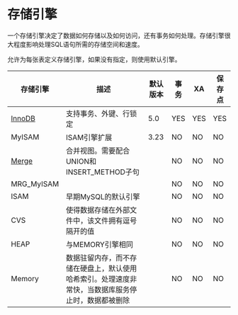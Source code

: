 # 存储引擎

一个存储引擎决定了数据如何存储以及如何访问，还有事务如何处理。存储引擎很大程度影响处理SQL语句所需的存储空间和速度。

允许为每张表定义存储引擎，如果没有指定，则使用默认引擎。

| 存储引擎 | 描述 | 默认版本 | 事务 | XA | 保存点 |
|---|---|---|---|---|---|
| [InnoDB](innodb-engine.md) | 支持事务、外键、行锁定 | 5.0 | YES | YES | YES |
| MyISAM | ISAM引擎扩展 | 3.23 | NO | NO | NO |
| [Merge](merge-engine.md) | 合并视图。需要配合UNION和INSERT_METHOD子句 |  | NO | NO | NO |
| MRG_MyISAM |  |  | NO | NO | NO |
| ISAM | 早期MySQL的默认引擎 |  | NO | NO | NO |
| CVS | 使得数据存储在外部文件中，该文件拥有逗号隔开的值 | | NO | NO | NO |
| HEAP | 与MEMORY引擎相同 |  | NO | NO | NO |
| Memory | 数据驻留内存，而不存储在硬盘上，默认使用哈希索引。处理速度非常快，当数据库服务停止时，数据都被删除 |  | NO | NO | NO |
